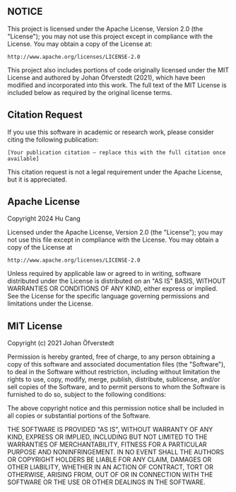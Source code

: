 NOTICE
------

This project is licensed under the Apache License, Version 2.0 (the "License");
you may not use this project except in compliance with the License.
You may obtain a copy of the License at:

    http://www.apache.org/licenses/LICENSE-2.0

This project also includes portions of code originally licensed under the MIT License
and authored by Johan Öfverstedt (2021), which have been modified and incorporated into this work.
The full text of the MIT License is included below as required by the original license terms.

Citation Request
----------------
If you use this software in academic or research work, please consider citing the following publication:

    [Your publication citation – replace this with the full citation once available]

This citation request is not a legal requirement under the Apache License, but it is appreciated.


Apache License
--------------
Copyright 2024 Hu Cang

Licensed under the Apache License, Version 2.0 (the "License");
you may not use this file except in compliance with the License.
You may obtain a copy of the License at

    http://www.apache.org/licenses/LICENSE-2.0

Unless required by applicable law or agreed to in writing, software
distributed under the License is distributed on an "AS IS" BASIS,
WITHOUT WARRANTIES OR CONDITIONS OF ANY KIND, either express or implied.
See the License for the specific language governing permissions and
limitations under the License.


MIT License
-----------
Copyright (c) 2021 Johan Öfverstedt

Permission is hereby granted, free of charge, to any person obtaining a copy
of this software and associated documentation files (the "Software"), to deal
in the Software without restriction, including without limitation the rights
to use, copy, modify, merge, publish, distribute, sublicense, and/or sell
copies of the Software, and to permit persons to whom the Software is
furnished to do so, subject to the following conditions:

The above copyright notice and this permission notice shall be included in all
copies or substantial portions of the Software.

THE SOFTWARE IS PROVIDED "AS IS", WITHOUT WARRANTY OF ANY KIND, EXPRESS OR
IMPLIED, INCLUDING BUT NOT LIMITED TO THE WARRANTIES OF MERCHANTABILITY,
FITNESS FOR A PARTICULAR PURPOSE AND NONINFRINGEMENT. IN NO EVENT SHALL THE
AUTHORS OR COPYRIGHT HOLDERS BE LIABLE FOR ANY CLAIM, DAMAGES OR OTHER
LIABILITY, WHETHER IN AN ACTION OF CONTRACT, TORT OR OTHERWISE, ARISING FROM,
OUT OF OR IN CONNECTION WITH THE SOFTWARE OR THE USE OR OTHER DEALINGS IN THE
SOFTWARE.
